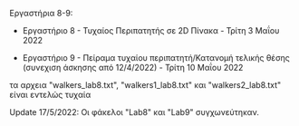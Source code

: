 Εργαστήρια 8-9:


* Εργαστήριο 8 - Τυχαίος Περιπατητής σε 2D Πίνακα - Τρίτη 3 Μαΐου 2022

* Εργαστήριο 9 - Πείραμα τυχαίου περιπατητή/Κατανομή τελικής θέσης (συνεχιση άσκησης από 12/4/2022) - Τρίτη 10 Μαΐου 2022


τα αρχεια "walkers_lab8.txt", "walkers1_lab8.txt" και "walkers2_lab8.txt" είναι εντελώς τυχαία

Update 17/5/2022: Οι φάκελοι "Lab8" και "Lab9" συγχωνεύτηκαν.

